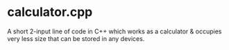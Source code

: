# calculator.cpp
A short 2-input line of code in C++ which works as a calculator & occupies very less size that can be stored in any devices.        
